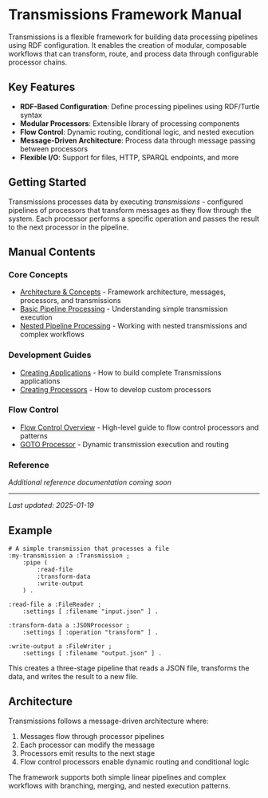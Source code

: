 # Transmissions Framework Manual

Transmissions is a flexible framework for building data processing pipelines using RDF configuration. It enables the creation of modular, composable workflows that can transform, route, and process data through configurable processor chains.

## Key Features

- **RDF-Based Configuration**: Define processing pipelines using RDF/Turtle syntax
- **Modular Processors**: Extensible library of processing components
- **Flow Control**: Dynamic routing, conditional logic, and nested execution
- **Message-Driven Architecture**: Process data through message passing between processors
- **Flexible I/O**: Support for files, HTTP, SPARQL endpoints, and more

## Getting Started

Transmissions processes data by executing *transmissions* - configured pipelines of processors that transform messages as they flow through the system. Each processor performs a specific operation and passes the result to the next processor in the pipeline.

## Manual Contents

### Core Concepts
- [Architecture & Concepts](concepts.html) - Framework architecture, messages, processors, and transmissions
- [Basic Pipeline Processing](pipeline-basic.html) - Understanding simple transmission execution
- [Nested Pipeline Processing](pipeline-nested.html) - Working with nested transmissions and complex workflows

### Development Guides
- [Creating Applications](apps.html) - How to build complete Transmissions applications
- [Creating Processors](processors/processors.html) - How to develop custom processors

### Flow Control
- [Flow Control Overview](flow.html) - High-level guide to flow control processors and patterns
- [GOTO Processor](goto.html) - Dynamic transmission execution and routing

### Reference
*Additional reference documentation coming soon*

---
*Last updated: 2025-01-19*

## Example

```turtle
# A simple transmission that processes a file
:my-transmission a :Transmission ;
    :pipe (
        :read-file
        :transform-data
        :write-output
    ) .

:read-file a :FileReader ;
    :settings [ :filename "input.json" ] .

:transform-data a :JSONProcessor ;
    :settings [ :operation "transform" ] .

:write-output a :FileWriter ;
    :settings [ :filename "output.json" ] .
```

This creates a three-stage pipeline that reads a JSON file, transforms the data, and writes the result to a new file.

## Architecture

Transmissions follows a message-driven architecture where:
1. Messages flow through processor pipelines
2. Each processor can modify the message
3. Processors emit results to the next stage
4. Flow control processors enable dynamic routing and conditional logic

The framework supports both simple linear pipelines and complex workflows with branching, merging, and nested execution patterns.